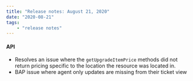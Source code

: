 ```yaml
---
title: "Release notes: August 21, 2020"
date: "2020-08-21"
tags:
    - "release notes"
---
```



#### API
- Resolves an issue where the `getUpgradeItemPrice` methods did not return pricing specific to the location the resource was located in.
- BAP issue where agent only updates are missing from their ticket view

